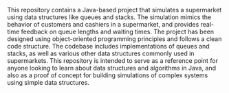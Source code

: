 This repository contains a Java-based project that simulates a supermarket using data structures like queues and stacks. The simulation mimics the behavior of customers and cashiers in a supermarket, and provides real-time feedback on queue lengths and waiting times. The project has been designed using object-oriented programming principles and follows a clean code structure. The codebase includes implementations of queues and stacks, as well as various other data structures commonly used in supermarkets. This repository is intended to serve as a reference point for anyone looking to learn about data structures and algorithms in Java, and also as a proof of concept for building simulations of complex systems using simple data structures.
